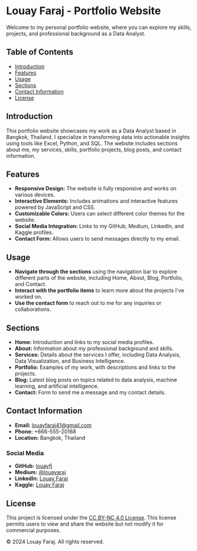 # Louay Faraj - Portfolio Website

Welcome to my personal portfolio website, where you can explore my skills, projects, and professional background as a Data Analyst.

## Table of Contents

- [Introduction](#introduction)
- [Features](#features)
- [Usage](#usage)
- [Sections](#sections)
- [Contact Information](#contact-information)
- [License](#license)

## Introduction

This portfolio website showcases my work as a Data Analyst based in Bangkok, Thailand. I specialize in transforming data into actionable insights using tools like Excel, Python, and SQL. The website includes sections about me, my services, skills, portfolio projects, blog posts, and contact information.

## Features

- **Responsive Design:** The website is fully responsive and works on various devices.
- **Interactive Elements:** Includes animations and interactive features powered by JavaScript and CSS.
- **Customizable Colors:** Users can select different color themes for the website.
- **Social Media Integration:** Links to my GitHub, Medium, LinkedIn, and Kaggle profiles.
- **Contact Form:** Allows users to send messages directly to my email.

## Usage

- **Navigate through the sections** using the navigation bar to explore different parts of the website, including Home, About, Blog, Portfolio, and Contact.
- **Interact with the portfolio items** to learn more about the projects I've worked on.
- **Use the contact form** to reach out to me for any inquiries or collaborations.

## Sections

- **Home:** Introduction and links to my social media profiles.
- **About:** Information about my professional background and skills.
- **Services:** Details about the services I offer, including Data Analysis, Data Visualization, and Business Intelligence.
- **Portfolio:** Examples of my work, with descriptions and links to the projects.
- **Blog:** Latest blog posts on topics related to data analysis, machine learning, and artificial intelligence.
- **Contact:** Form to send me a message and my contact details.

## Contact Information

- **Email:** [louayfaraj41@gmail.com](mailto:louayfaraj41@gmail.com)
- **Phone:** +666-555-20168
- **Location:** Bangkok, Thailand

### Social Media

- **GitHub:** [louayfj](https://github.com/louayfj)
- **Medium:** [@louayaraj](https://medium.com/@louayaraj)
- **LinkedIn:** [Louay Faraj](https://www.linkedin.com/in/louayfaraj/)
- **Kaggle:** [Louay Faraj](https://www.kaggle.com/louayfaraj)

## License

This project is licensed under the [CC BY-NC 4.0 License](https://creativecommons.org/licenses/by-nc/4.0/). This license permits users to view and share the website but not modify it for commercial purposes.

&copy; 2024 Louay Faraj. All rights reserved.
